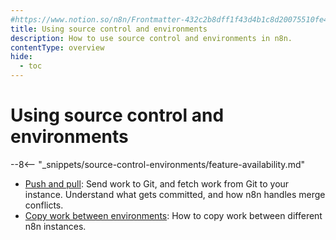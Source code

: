 ```yaml
---
#https://www.notion.so/n8n/Frontmatter-432c2b8dff1f43d4b1c8d20075510fe4
title: Using source control and environments
description: How to use source control and environments in n8n.
contentType: overview
hide:
  - toc
---
```


# Using source control and environments

--8<-- "_snippets/source-control-environments/feature-availability.md"

* [Push and pull](/source-control-environments/using/push-pull.md): Send work to Git, and fetch work from Git to your instance. Understand what gets committed, and how n8n handles merge conflicts.
* [Copy work between environments](/source-control-environments/using/copy-work.md): How to copy work between different n8n instances.
